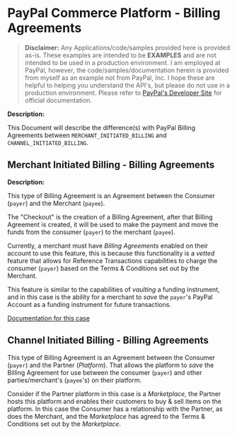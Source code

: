 # PayPal Commerce Platform - Billing Agreements

> **Disclaimer:** Any Applications/code/samples provided here is provided as-is.  These examples are intended to be **EXAMPLES** and are not intended to be used in a production environment.  I am employed at PayPal, however, the code/samples/documentation herein is provided from myself as an example not from PayPal, Inc.  I hope these are helpful to helping you understand the API's, but please do not use in a production environment.  Please refer to [PayPal's Developer Site](https://developer.paypal.com/ "PayPal Developer Homepage") for official documentation.

**Description:**

This Document will describe the difference(s) with PayPal Billing Agreements between `MERCHANT_INITIATED_BILLING` and `CHANNEL_INITIATED_BILLING`.

## Merchant Initiated Billing - Billing Agreements

**Description:**

This type of Billing Agreement is an Agreement between the Consumer (`payer`) and the Merchant (`payee`).

The "Checkout" is the creation of a Billing Agreement, after that Billing Agreement is created, it will be used to make the payment and move the funds from the consumer (`payer`) to the merchant (`payee`).

Currently, a merchant must have *Billing Agreements* enabled on their account to use this feature, this is because this functionality is a *vetted* feature that allows for Reference Transactions capabilities to charge the consumer (`payer`) based on the Terms & Conditions set out by the Merchant.

This feature is similar to the capabilities of *vaulting* a funding instrument, and in this case is the ability for a merchant to *save* the `payer`'s PayPal Account as a funding instrument for future transactions.

[Documentation for this case](https://github.com/ppnsanders/PayPal-Commerce-Platform/tree/master/Billing-Agreements/Connected_Path_Merchant_BA_Orders_Refund "Github Page for Merchant Initiated Billing with PCP")

## Channel Initiated Billing - Billing Agreements

This type of Billing Agreement is an Agreement between the Consumer (`payer`) and the Partner (*Platform*).  That allows the platform to *save* the Billing Agreement for use between the consumer (`payer`) and other parties/merchant's (`payee`'s) on their platform.

Consider if the Partner platform in this case is a *Marketplace*, the Partner hosts this platform and enables their customers to buy & sell items on the platform.  In this case the Consumer has a relationship with the Partner, as does the Merchant, and the *Marketplace* has agreed to the Terms & Conditions set out by the *Marketplace*.